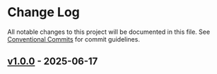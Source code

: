 # Change Log

All notable changes to this project will be documented in this file. See [Conventional Commits](https://conventionalcommits.org) for commit guidelines.


## [v1.0.0](https://github.com/catalystbyzoho/zcatalyst-sdk-js/releases/tag/v1.0.0) - 2025-06-17
